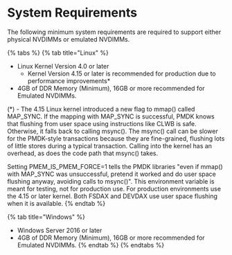 # System Requirements

The following minimum system requirements are required to support either physical NVDIMMs or emulated NVDIMMs.

{% tabs %}
{% tab title="Linux" %}
* Linux Kernel Version 4.0 or later
  * Kernel Version 4.15 or later is recommended for production due to performance improvements\*
* 4GB of DDR Memory \(Minimum\), 16GB or more recommended for Emulated NVDIMMs.

\(\*\) - The 4.15 Linux kernel introduced a new flag to mmap\(\) called MAP\_SYNC. If the mapping with MAP\_SYNC is successful, PMDK knows that flushing from user space using instructions like CLWB is safe. Otherwise, it falls back to calling msync\(\). The msync\(\) call can be slower for the PMDK-style transactions because they are fine-grained, flushing lots of little stores during a typical transaction. Calling into the kernel has an overhead, as does the code path that msync\(\) takes.

Setting PMEM\_IS\_PMEM\_FORCE=1 tells the PMDK libraries "even if mmap\(\) with MAP\_SYNC was unsuccessful, pretend it worked and do user space flushing anyway, avoiding calls to msync\(\)". This environment variable is meant for testing, not for production use. For production environments use the 4.15 or later kernel. Both FSDAX and DEVDAX use user space flushing when it is available.
{% endtab %}

{% tab title="Windows" %}
* Windows Server 2016 or later
* 4GB of DDR Memory \(Minimum\), 16GB or more recommended for Emulated NVDIMMs.
{% endtab %}
{% endtabs %}

